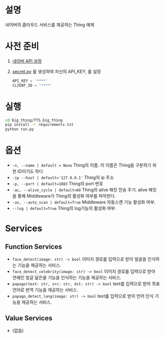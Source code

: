 # 설명

네이버의 클라우드 서비스를 제공하는 Thing 예제

# 사전 준비

1. [네이버 API 설정](https://www.notion.so/API-1e2fb13ddc09427394cbe6de051afd6b)
2. [secret.py](http://secret.py) 를 생성하여 자신의 API_KEY, 를 설정

   ```python
   API_KEY = '****'
   CLIENT_ID = '****'
   ```

# 실행

```bash
cd big_thing/TTS_big_thing
pip install -r requirements.txt
python run.py
```

# 옵션

- `-n, --name | default = None`
  Thing의 이름. 이 이름은 Thing을 구분하기 위한 ID이기도 하다
- `-ip --host | default='127.0.0.1'`
  Thing의 ip 주소
- `-p, --port | default=1883`
  Thing의 port 번호
- `-ac, --alive_cycle | default=60`
  Thing의 alive 패킷 전송 주기. alive 패킷을 통해 Middleware가 Thing의 활성화 여부를 파악한다.
- `-as, --auto_scan | default=True`
  Middleware 자동스캔 기능 활성화 여부.
- `--log | default=True`
  Thing의 log기능의 활성화 여부.

# Services

## Function Services

- `face_detect(image: str) -> bool`
  이미지 경로를 입력으로 받아 얼굴을 인식하는 기능을 제공하는 서비스.
- `face_detect_celebrity(image: str) -> bool`
  이미지 경로를 입력으로 받아 연예인 얼글 닮은꼴 기능을 인식하는 기능을 제공하는 서비스.
- `papago(text: str, src: str, dst: str) -> bool`
  text를 입력으로 받아 목표 언어로 번역 기능을 제공하는 서비스.
- `papago_detect_lang(image: str) -> bool`
  text를 입력으로 받아 언어 인식 기능을 제공하는 서비스.

## Value Services

- (없음)
